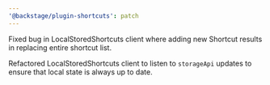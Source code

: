 ```yaml
---
'@backstage/plugin-shortcuts': patch
---
```


Fixed bug in LocalStoredShortcuts client where adding new Shortcut results in replacing entire shortcut list.

Refactored LocalStoredShortcuts client to listen to `storageApi` updates to ensure that local state is always up to date.
